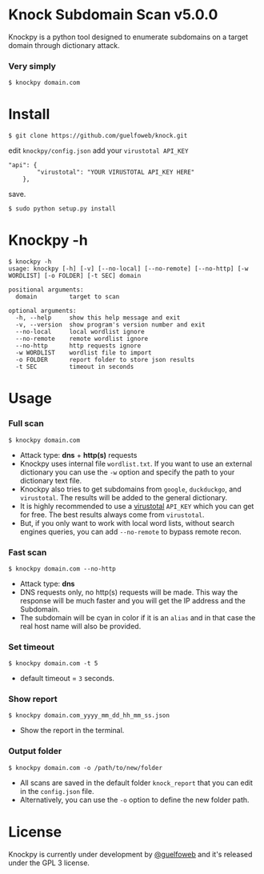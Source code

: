 # Knock Subdomain Scan v5.0.0

Knockpy is a python tool designed to enumerate subdomains on a target domain through dictionary attack.

### Very simply
```$ knockpy domain.com```

# Install

```$ git clone https://github.com/guelfoweb/knock.git```

edit ```knockpy/config.json```
add your ```virustotal API_KEY```
```
"api": {
		"virustotal": "YOUR VIRUSTOTAL API_KEY HERE"
	},
```
save.

```$ sudo python setup.py install```

# Knockpy -h

```
$ knockpy -h
usage: knockpy [-h] [-v] [--no-local] [--no-remote] [--no-http] [-w WORDLIST] [-o FOLDER] [-t SEC] domain

positional arguments:
  domain         target to scan

optional arguments:
  -h, --help     show this help message and exit
  -v, --version  show program's version number and exit
  --no-local     local wordlist ignore
  --no-remote    remote wordlist ignore
  --no-http      http requests ignore
  -w WORDLIST    wordlist file to import
  -o FOLDER      report folder to store json results
  -t SEC         timeout in seconds
```

# Usage

### Full scan
```$ knockpy domain.com```

- Attack type: **dns** + **http(s)** requests
- Knockpy uses internal file ```wordlist.txt```. If you want to use an external dictionary you can use the ```-w``` option and specify the path to your dictionary text file.
- Knockpy also tries to get subdomains from ```google```, ```duckduckgo```, and ```virustotal```. The results will be added to the general dictionary.
- It is highly recommended to use a [virustotal](https://virustotal.com/) ```API_KEY``` which you can get for free. The best results always come from ```virustotal```.
- But, if you only want to work with local word lists, without search engines queries, you can add ```--no-remote``` to bypass remote recon.

### Fast scan
```$ knockpy domain.com --no-http```

- Attack type: **dns**
- DNS requests only, no http(s) requests will be made. This way the response will be much faster and you will get the IP address and the Subdomain.
- The subdomain will be cyan in color if it is an ```alias``` and in that case the real host name will also be provided.

### Set timeout
```$ knockpy domain.com -t 5```

- default timeout = ```3``` seconds.

### Show report
```$ knockpy domain.com_yyyy_mm_dd_hh_mm_ss.json```
- Show the report in the terminal.

### Output folder

```$ knockpy domain.com -o /path/to/new/folder```

- All scans are saved in the default folder ```knock_report``` that you can edit in the ```config.json``` file. 
- Alternatively, you can use the ```-o``` option to define the new folder path.

# License

Knockpy is currently under development by [@guelfoweb](https://twitter.com/guelfoweb) and it's released under the GPL 3 license.
